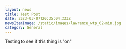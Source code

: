```yaml
---
layout: news
title: Test Post
date: 2023-03-07T20:35:04.233Z
newsItemImage: /static/images/lawrence_wtp_02-min.jpg
category: General
---
```

Testing to see if this thing is "on"